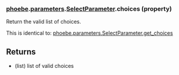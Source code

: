 ### [phoebe](phoebe.md).[parameters](phoebe.parameters.md).[SelectParameter](phoebe.parameters.SelectParameter.md).choices (property)




Return the valid list of choices.

This is identical to: [phoebe.parameters.SelectParameter.get_choices](phoebe.parameters.SelectParameter.get_choices.md)

Returns
---------
* (list) list of valid choices


